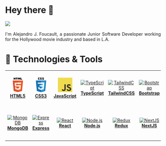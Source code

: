 # Hey there 👋

![](https://visitor-badge.glitch.me/badge?page_id=ajfm88.ajfm88)

<div align="justify">
  I'm Alejandro J. Foucault, a passionate Junior Software Developer working for the Hollywood movie industry and based in L.A.
</div>

# 🔧 Technologies & Tools

<table>
  <tr>
    <td align="center" height="108" width="108">
      <a href="https://html.spec.whatwg.org" target="_blank">
      <img
        src="https://raw.githubusercontent.com/devicons/devicon/master/icons/html5/html5-original-wordmark.svg"
        null="https://cdn.jsdelivr.net/gh/devicons/devicon/icons/html5/html5-plain.svg"
        width="48"
        height="48"
        alt="HTML"
      />
      <br /><strong>HTML5</strong>
    </td>
    <td align="center" height="108" width="108">
      <a href="https://www.w3.org/Style/CSS" target="_blank">
      <img
        src="https://raw.githubusercontent.com/devicons/devicon/master/icons/css3/css3-original-wordmark.svg"
        null="https://cdn.jsdelivr.net/gh/devicons/devicon/icons/css3/css3-plain.svg"
        width="48"
        height="48"
        alt="CSS3"
      />
      <br /><strong>CSS3</strong>
    </td>
    <td align="center" height="108" width="108">
      <a href="https://www.ecma-international.org/publications-and-standards/standards/ecma-262" target="_blank">
      <img
        src="https://raw.githubusercontent.com/devicons/devicon/master/icons/javascript/javascript-original.svg"
        null="https://cdn.jsdelivr.net/gh/devicons/devicon/icons/javascript/javascript-plain.svg"
        width="48"
        height="48"
        alt="JavaScript"
      />
      <br /><strong>JavaScript</strong>
    </td>
    <td align="center" height="108" width="108">
      <a href="https://www.typescriptlang.org" target="_blank">
      <img
        src="https://cdn.jsdelivr.net/gh/devicons/devicon/icons/typescript/typescript-plain.svg"
        width="48"
        height="48"
        alt="TypeScript"
      />
      <br /><strong>TypeScript</strong>
    </td>
    <td align="center" height="108" width="108">
      <a href="https://tailwindcss.com" target="_blank">
      <img
        src="https://cdn.jsdelivr.net/gh/devicons/devicon/icons/tailwindcss/tailwindcss-plain.svg"
        width="48"
        height="48"
        alt="TailwindCSS"
      />
      <br /><strong>TailwindCSS</strong>
    </td>
    <td align="center" height="108" width="108">
      <a href="https://getbootstrap.com" target="_blank">
      <img
        src="https://cdn.jsdelivr.net/gh/devicons/devicon/icons/bootstrap/bootstrap-plain.svg"
        width="48"
        height="48"
        alt="Bootstrap"
      />
      <br /><strong>Bootstrap</strong>
    </td>
    <td align="center" height="108" width="108">
      <a href="https://firebase.google.com" target="_blank">
      <img
        src="https://cdn.jsdelivr.net/gh/devicons/devicon/icons/firebase/firebase-plain.svg"
        width="48"
        height="48"
        alt="Firebase"
      />
      <br /><strong>Firebase</strong>
    </td>
    <td align="center" height="108" width="108">
      <a href="https://graphql.org" target="_blank">
      <img
        src="https://cdn.jsdelivr.net/gh/devicons/devicon/icons/graphql/graphql-plain.svg"
        width="48"
        height="48"
        alt="GraphQL"
      />
      <br /><strong>GraphQL</strong>
    </td>
  </tr>
  <tr>
    <td align="center" height="108" width="108">
      <a href="https://www.mongodb.com" target="_blank">
      <img
        src="https://cdn.jsdelivr.net/gh/devicons/devicon/icons/mongodb/mongodb-original.svg"
        null="https://raw.githubusercontent.com/devicons/devicon/master/icons/mongodb/mongodb-original-wordmark.svg"
        width="48"
        height="48"
        alt="MongoDB"
      />
      <br /><strong>MongoDB</strong>
    </td>
    <td align="center" height="108" width="108">
      <a href="https://expressjs.com" target="_blank">
      <img
        src="https://cdn.jsdelivr.net/gh/devicons/devicon/icons/express/express-original.svg"
        width="48"
        height="48"
        alt="Express"
      />
      <br /><strong>Express</strong>
    </td>
    <td align="center" height="108" width="108">
      <a href="https://reactjs.org" target="_blank">
      <img
        src="https://cdn.jsdelivr.net/gh/devicons/devicon/icons/react/react-original.svg"
        width="48"
        height="48"
        alt="React"
      />
      <br /><strong>React</strong>
    </td>
    <td align="center" height="108" width="108">
      <a href="https://nodejs.org" target="_blank">
      <img
        src="https://cdn.jsdelivr.net/gh/devicons/devicon/icons/nodejs/nodejs-original.svg"
        null="https://raw.githubusercontent.com/devicons/devicon/master/icons/nodejs/nodejs-original-wordmark.svg"
        width="48"
        height="48"
        alt="Node.js"
      />
      <br /><strong>Node.js</strong>
    </td>
    <td align="center" height="108" width="108">
      <a href="https://redux.js.org" target="_blank">
      <img
        src="https://cdn.jsdelivr.net/gh/devicons/devicon/icons/redux/redux-original.svg"
        width="48"
        height="48"
        alt="Redux"
      />
      <br /><strong>Redux</strong>
    </td>
    <td align="center" height="108" width="108">
      <a href="https://nextjs.org" target="_blank">
      <img
        src="https://cdn.jsdelivr.net/gh/devicons/devicon/icons/nextjs/nextjs-original.svg"
        width="48"
        height="48"
        alt="NextJS"
      />
      <br /><strong>NextJS</strong>
    <td align="center" height="108" width="108">
      <a href="https://git-scm.com" target="_blank">
      <img
        src="https://cdn.jsdelivr.net/gh/devicons/devicon/icons/git/git-original.svg"
        width="48"
        height="48"
        alt="Git"
      />
      <br /><strong>Git</strong>
    </td>
    <td align="center" height="108" width="108">
      <a href="https://www.python.org" target="_blank">
      <img
        src="https://cdn.jsdelivr.net/gh/devicons/devicon/icons/python/python-original.svg"
        width="48"
        height="48"
        alt="Python"
      />
      <br /><strong>Python</strong>
    </td>
  </tr>
</table>
